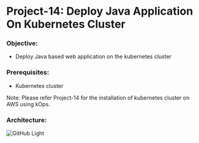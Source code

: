 # Project-14: Deploy Java Application On Kubernetes Cluster

### Objective:
- Deploy Java based web application on the kubernetes cluster 

### Prerequisites:
- Kubernetes cluster

Note: Please refer Project-14 for the installation of kubernetes cluster on AWS using kOps.

### Architecture:

![GitHub Light](./snaps/.png)

